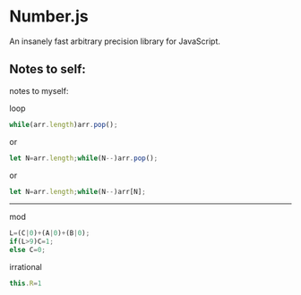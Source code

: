 # Number.js
An insanely fast arbitrary precision library for JavaScript.

## Notes to self:

notes to myself:

loop
```js
while(arr.length)arr.pop();
```

or
```js
let N=arr.length;while(N--)arr.pop();
```

or
```js
let N=arr.length;while(N--)arr[N];
```

---

mod
```js
L=(C|0)+(A|0)+(B|0);
if(L>9)C=1;
else C=0;
```

irrational
```js
this.R=1
```
